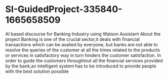 # SI-GuidedProject-335840-1665658509
AI based discourse for Banking Industry using Watson Assistant
About the project Banking is one of the crucial sector,it deals with financial transactions which can be avalied by everyone, but banks are not able to resolve the queries of the customer at all the times related to the products or services in satisfactory way in turn hinders the customer satisfaction.
 In order to guide the customers throughtout all the financial services provided by the bank,an intelligent system has to be introduced to provide people with the best solution possible
